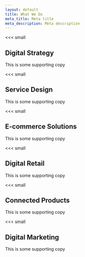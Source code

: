 ```yaml
---
layout: default
title: What We Do
meta_title: Meta title
meta_description: Meta description
---
```


<<< small
## Digital **Strategy**
This is some supporting copy
>>>

<<< small
## Service **Design**
This is some supporting copy
>>>

<<< small
## E-commerce **Solutions**
This is some supporting copy
>>>

<<< small
## Digital **Retail**
This is some supporting copy
>>>

<<< small
## Connected **Products**
This is some supporting copy
>>>

<<< small
## Digital **Marketing**
This is some supporting copy
>>>
